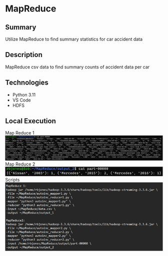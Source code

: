 # MapReduce

## Summary
Utilize MapReduce to find summary statistics for car accident data

## Description
MapReduce csv data to find summary counts of accident data per car 

## Technologies
- Python 3.11
- VS Code
- HDFS

## Local Execution
Map Reduce 1
![Alt Text](screenshots/output_1.jpg?raw=true "map reduce 1")
<br>
Map Reduce 2
![Alt Text](screenshots/output2.jpg?raw=true "map reduce 2")
<br>
Scripts
![Alt Text](screenshots/scripts.jpg?raw=true "scripts")
